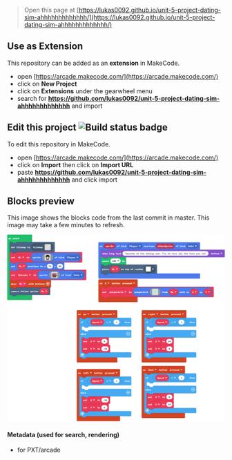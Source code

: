  


> Open this page at [https://lukas0092.github.io/unit-5-project-dating-sim-ahhhhhhhhhhhhh/](https://lukas0092.github.io/unit-5-project-dating-sim-ahhhhhhhhhhhhh/)

## Use as Extension

This repository can be added as an **extension** in MakeCode.

* open [https://arcade.makecode.com/](https://arcade.makecode.com/)
* click on **New Project**
* click on **Extensions** under the gearwheel menu
* search for **https://github.com/lukas0092/unit-5-project-dating-sim-ahhhhhhhhhhhhh** and import

## Edit this project ![Build status badge](https://github.com/lukas0092/unit-5-project-dating-sim-ahhhhhhhhhhhhh/workflows/MakeCode/badge.svg)

To edit this repository in MakeCode.

* open [https://arcade.makecode.com/](https://arcade.makecode.com/)
* click on **Import** then click on **Import URL**
* paste **https://github.com/lukas0092/unit-5-project-dating-sim-ahhhhhhhhhhhhh** and click import

## Blocks preview

This image shows the blocks code from the last commit in master.
This image may take a few minutes to refresh.

![A rendered view of the blocks](https://github.com/lukas0092/unit-5-project-dating-sim-ahhhhhhhhhhhhh/raw/master/.github/makecode/blocks.png)

#### Metadata (used for search, rendering)

* for PXT/arcade
<script src="https://makecode.com/gh-pages-embed.js"></script><script>makeCodeRender("{{ site.makecode.home_url }}", "{{ site.github.owner_name }}/{{ site.github.repository_name }}");</script>
